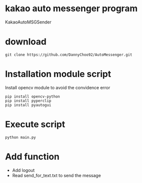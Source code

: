 # kakao auto messenger program

KakaoAutoMSGSender

# download
```
git clone https://github.com/DannyChoo92/AutoMessenger.git
```

# Installation module script
Install opencv module to avoid the convidence error
```
pip install opencv-python
pip install pyperclip
pip install pyautogui
```

# Execute script
```
python main.py
```

# Add function
* Add logout
* Read send_for_text.txt to send the message